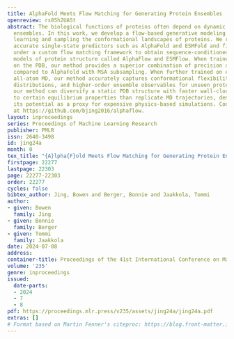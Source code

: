 ```yaml
---
title: AlphaFold Meets Flow Matching for Generating Protein Ensembles
openreview: rs8Sh2UASt
abstract: The biological functions of proteins often depend on dynamic structural
  ensembles. In this work, we develop a flow-based generative modeling approach for
  learning and sampling the conformational landscapes of proteins. We repurpose highly
  accurate single-state predictors such as AlphaFold and ESMFold and fine-tune them
  under a custom flow matching framework to obtain sequence-conditioned generative
  models of protein structure called AlphaFlow and ESMFlow. When trained and evaluated
  on the PDB, our method provides a superior combination of precision and diversity
  compared to AlphaFold with MSA subsampling. When further trained on ensembles from
  all-atom MD, our method accurately captures conformational flexibility, positional
  distributions, and higher-order ensemble observables for unseen proteins. Moreover,
  our method can diversify a static PDB structure with faster wall-clock convergence
  to certain equilibrium properties than replicate MD trajectories, demonstrating
  its potential as a proxy for expensive physics-based simulations. Code is available
  at https://github.com/bjing2016/alphaflow.
layout: inproceedings
series: Proceedings of Machine Learning Research
publisher: PMLR
issn: 2640-3498
id: jing24a
month: 0
tex_title: "{A}lpha{F}old Meets Flow Matching for Generating Protein Ensembles"
firstpage: 22277
lastpage: 22303
page: 22277-22303
order: 22277
cycles: false
bibtex_author: Jing, Bowen and Berger, Bonnie and Jaakkola, Tommi
author:
- given: Bowen
  family: Jing
- given: Bonnie
  family: Berger
- given: Tommi
  family: Jaakkola
date: 2024-07-08
address:
container-title: Proceedings of the 41st International Conference on Machine Learning
volume: '235'
genre: inproceedings
issued:
  date-parts:
  - 2024
  - 7
  - 8
pdf: https://proceedings.mlr.press/v235/assets/jing24a/jing24a.pdf
extras: []
# Format based on Martin Fenner's citeproc: https://blog.front-matter.io/posts/citeproc-yaml-for-bibliographies/
---
```

